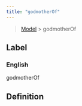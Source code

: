 ```yaml
---
title: "godmotherOf"
---
```


> [Model](../../) > godmotherOf

## Label

### English
godmotherOf


## Definition



    

